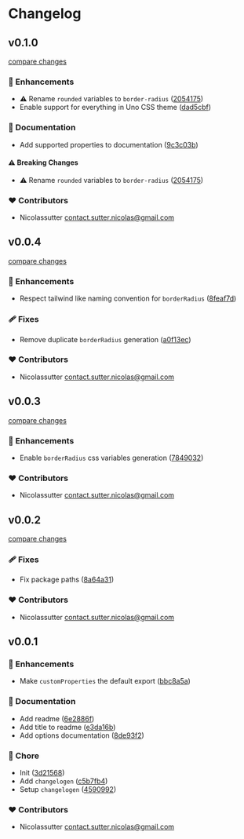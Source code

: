 # Changelog


## v0.1.0

[compare changes](https://github.com/nicolassutter/unocss-custom-properties/compare/v0.0.4...v0.1.0)

### 🚀 Enhancements

- ⚠️  Rename `rounded` variables to `border-radius` ([2054175](https://github.com/nicolassutter/unocss-custom-properties/commit/2054175))
- Enable support for everything in Uno CSS theme ([dad5cbf](https://github.com/nicolassutter/unocss-custom-properties/commit/dad5cbf))

### 📖 Documentation

- Add supported properties to documentation ([9c3c03b](https://github.com/nicolassutter/unocss-custom-properties/commit/9c3c03b))

#### ⚠️ Breaking Changes

- ⚠️  Rename `rounded` variables to `border-radius` ([2054175](https://github.com/nicolassutter/unocss-custom-properties/commit/2054175))

### ❤️ Contributors

- Nicolassutter <contact.sutter.nicolas@gmail.com>

## v0.0.4

[compare changes](https://github.com/nicolassutter/unocss-custom-properties/compare/v0.0.3...v0.0.4)

### 🚀 Enhancements

- Respect tailwind like naming convention for `borderRadius` ([8feaf7d](https://github.com/nicolassutter/unocss-custom-properties/commit/8feaf7d))

### 🩹 Fixes

- Remove duplicate `borderRadius` generation ([a0f13ec](https://github.com/nicolassutter/unocss-custom-properties/commit/a0f13ec))

### ❤️ Contributors

- Nicolassutter <contact.sutter.nicolas@gmail.com>

## v0.0.3

[compare changes](https://github.com/nicolassutter/unocss-custom-properties/compare/v0.0.2...v0.0.3)

### 🚀 Enhancements

- Enable `borderRadius` css variables generation ([7849032](https://github.com/nicolassutter/unocss-custom-properties/commit/7849032))

### ❤️ Contributors

- Nicolassutter <contact.sutter.nicolas@gmail.com>

## v0.0.2

[compare changes](https://github.com/nicolassutter/unocss-custom-properties/compare/v0.0.1...v0.0.2)

### 🩹 Fixes

- Fix package paths ([8a64a31](https://github.com/nicolassutter/unocss-custom-properties/commit/8a64a31))

### ❤️ Contributors

- Nicolassutter <contact.sutter.nicolas@gmail.com>

## v0.0.1


### 🚀 Enhancements

- Make `customProperties` the default export ([bbc8a5a](https://github.com/nicolassutter/unocss-custom-properties/commit/bbc8a5a))

### 📖 Documentation

- Add readme ([6e2886f](https://github.com/nicolassutter/unocss-custom-properties/commit/6e2886f))
- Add title to readme ([e3da16b](https://github.com/nicolassutter/unocss-custom-properties/commit/e3da16b))
- Add options documentation ([8de93f2](https://github.com/nicolassutter/unocss-custom-properties/commit/8de93f2))

### 🏡 Chore

- Init ([3d21568](https://github.com/nicolassutter/unocss-custom-properties/commit/3d21568))
- Add `changelogen` ([c5b7fb4](https://github.com/nicolassutter/unocss-custom-properties/commit/c5b7fb4))
- Setup `changelogen` ([4590992](https://github.com/nicolassutter/unocss-custom-properties/commit/4590992))

### ❤️ Contributors

- Nicolassutter <contact.sutter.nicolas@gmail.com>

